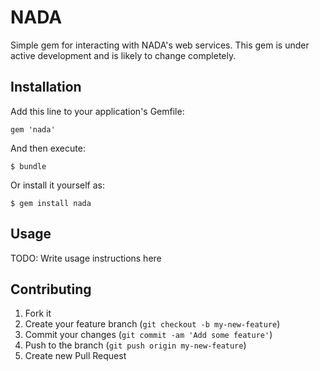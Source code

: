 # NADA

Simple gem for interacting with NADA's web services. This gem is under active development
and is likely to change completely.

## Installation

Add this line to your application's Gemfile:

    gem 'nada'

And then execute:

    $ bundle

Or install it yourself as:

    $ gem install nada

## Usage

TODO: Write usage instructions here

## Contributing

1. Fork it
2. Create your feature branch (`git checkout -b my-new-feature`)
3. Commit your changes (`git commit -am 'Add some feature'`)
4. Push to the branch (`git push origin my-new-feature`)
5. Create new Pull Request
